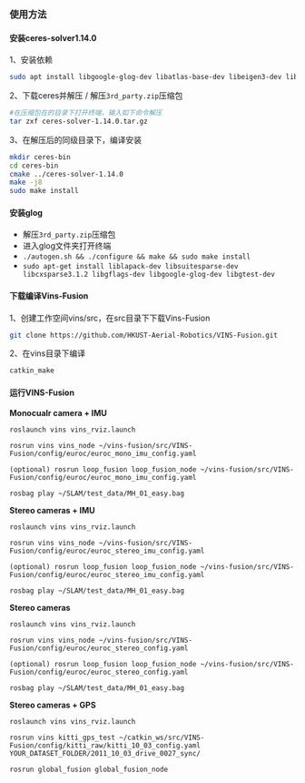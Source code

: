 ### 使用方法

#### 安装ceres-solver1.14.0

1、安装依赖

```bash
sudo apt install libgoogle-glog-dev libatlas-base-dev libeigen3-dev libsuitesparse-dev liblapack-dev libcxsparse3 libgflags-dev libgtest-dev
```

2、下载ceres并解压 / 解压`3rd_party.zip`压缩包

```bash
#在压缩包在的目录下打开终端，输入如下命令解压
tar zxf ceres-solver-1.14.0.tar.gz
```

3、在解压后的同级目录下，编译安装

```bash
mkdir ceres-bin
cd ceres-bin
cmake ../ceres-solver-1.14.0
make -j8
sudo make install
```

#### 安装glog

- 解压`3rd_party.zip`压缩包
- 进入glog文件夹打开终端
- `./autogen.sh && ./configure && make && sudo make install`
- `sudo apt-get install liblapack-dev libsuitesparse-dev libcxsparse3.1.2 libgflags-dev libgoogle-glog-dev libgtest-dev`

#### 下载编译Vins-Fusion

1、创建工作空间vins/src，在src目录下下载Vins-Fusion

```bash
git clone https://github.com/HKUST-Aerial-Robotics/VINS-Fusion.git
```

2、在vins目录下编译

```bash
catkin_make
```

#### 运行VINS-Fusion

**Monocualr camera + IMU**

```shell
roslaunch vins vins_rviz.launch

rosrun vins vins_node ~/vins-fusion/src/VINS-Fusion/config/euroc/euroc_mono_imu_config.yaml 

(optional) rosrun loop_fusion loop_fusion_node ~/vins-fusion/src/VINS-Fusion/config/euroc/euroc_mono_imu_config.yaml 

rosbag play ~/SLAM/test_data/MH_01_easy.bag
```

**Stereo cameras + IMU**

```shell
roslaunch vins vins_rviz.launch

rosrun vins vins_node ~/vins-fusion/src/VINS-Fusion/config/euroc/euroc_stereo_imu_config.yaml 

(optional) rosrun loop_fusion loop_fusion_node ~/vins-fusion/src/VINS-Fusion/config/euroc/euroc_stereo_imu_config.yaml 

rosbag play ~/SLAM/test_data/MH_01_easy.bag
```

**Stereo cameras**

```shell
roslaunch vins vins_rviz.launch

rosrun vins vins_node ~/vins-fusion/src/VINS-Fusion/config/euroc/euroc_stereo_config.yaml 

(optional) rosrun loop_fusion loop_fusion_node ~/vins-fusion/src/VINS-Fusion/config/euroc/euroc_stereo_config.yaml 

rosbag play ~/SLAM/test_data/MH_01_easy.bag
```

**Stereo cameras + GPS**

```shell
roslaunch vins vins_rviz.launch

rosrun vins kitti_gps_test ~/catkin_ws/src/VINS-Fusion/config/kitti_raw/kitti_10_03_config.yaml YOUR_DATASET_FOLDER/2011_10_03_drive_0027_sync/ 

rosrun global_fusion global_fusion_node
```

